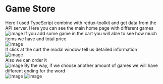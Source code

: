 # Game Store
Here I used TypeScript combine with redux-toolkit and get data from the API server.
Here you can see the main home page with different games<br>
![image](https://github.com/KatsuboDmytro/game-store/assets/103748028/ff0117e9-6c5c-403d-a793-c8e732663f8e)
If you add some game in the cart you will able to see how much items we have and total price<br>
![image](https://github.com/KatsuboDmytro/game-store/assets/103748028/4b41d621-7d0c-426e-a0da-aa06b04e0daf)
<br>If click at the cart the modal window tell us detailed information<br>
![image](https://github.com/KatsuboDmytro/game-store/assets/103748028/f7eb8206-a5af-42e2-bb22-d74f33bd54d3)
<br>Also we can order it<br>
![image](https://github.com/KatsuboDmytro/game-store/assets/103748028/f9c103ca-cc09-445a-9677-5ed4f9958f49)
By the way, if we choose another amount of games we will have different ending for the word<br>
![image](https://github.com/KatsuboDmytro/game-store/assets/103748028/4a3c9208-a121-4f09-8633-4fb201eaecfe)
![image](https://github.com/KatsuboDmytro/game-store/assets/103748028/6c729988-2781-4083-b135-48c3fb246791)
